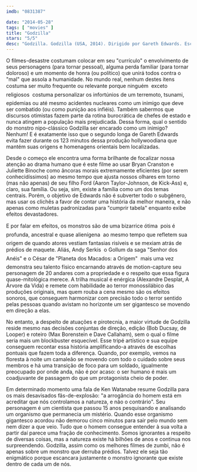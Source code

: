 ```yaml
---
imdb: "0831387"

date: "2014-05-28"
tags: [ "movies" ]
title: "Godzilla"
stars: "5/5"
desc: "Godzilla. Godzilla (USA, 2014). Dirigido por Gareth Edwards. Escrito por Max Borenstein, Dave Callaham. Com Aaron Taylor-Johnson, CJ Adams, Ken Watanabe, Bryan Cranston, Elizabeth Olsen, Carson Bolde, Sally Hawkins, Juliette Binoche, David Strathairn."
---
```

O filmes-desastre costumam colocar em seu "currículo" o envolvimento de seus personagens (para tornar pessoal), alguma perda familiar (para tornar doloroso) e um momento de honra (ou político) que unirá todos contra o "mal" que assola a humanidade. No mundo real, nenhum destes itens costuma ser muito frequente ou relevante porque ninguém  exceto religiosos  costuma personalizar os infortúnios de um terremoto, tsunami, epidemias ou até mesmo acidentes nucleares como um inimigo que deve ser combatido (ou como punição aos infiéis). Também sabermos que discursos otimistas fazem parte da rotina burocrática de chefes de estado e nunca atingem a população mais prejudicada. Dessa forma, qual o sentido do monstro nipo-clássico Godzilla ser encarado como um inimigo? Nenhum! E é exatamente isso que o segundo longa de Gareth Edwards evita fazer durante os 123 minutos dessa produção hollywoodiana que mantém suas origens e homenagens orientais bem localizadas.

Desde o começo ele encontra uma forma brilhante de focalizar nossa atenção ao drama humano que é este filme ao usar Bryan Cranston e Juliette Binoche como âncoras morais extremamente eficientes (por serem conhecidíssimos) ao mesmo tempo que ajusta nossos olhares em torno (mas não apenas) de seu filho Ford (Aaron Taylor-Johnson, de Kick-Ass) e, claro, sua família. Ou seja, sim, existe a família como um dos temas centrais. Porém, o objetivo de Edwards não é subverter todo o subgênero, mas usar os clichês a favor de contar uma história da melhor maneira, e não apenas como muletas padronizadas para "cumprir tabela" enquanto exibe efeitos devastadores.

E por falar em efeitos, os monstros são de uma bizarrice ótima  pois é profunda, ancestral e quase alienígena  ao mesmo tempo que refletem sua origem de quando atores vestiam fantasias risíveis e se mexiam atrás de prédios de maquete. Aliás, Andy Serkis  o Gollum da saga "Senhor dos Anéis" e o César de "Planeta dos Macados: a Origem"  mais uma vez demonstra seu talento físico encarnando através de motion-capture seu personagem de 20 andares com a propriedade e o respeito que essa figura quase-mitológica merece. A trilha musical é enérgica (Alexandre Desplat, A Árvore da Vida) e remete com habilidade ao terror monossilábico das produções originais, mas quem rouba a cena mesmo são os efeitos sonoros, que conseguem harmonizar com precisão todo o terror sentido pelas pessoas quando avistam no horizonte um ser gigantesco se movendo em direção a elas.

No entanto, a despeito de atuações e pirotecnia, a maior virtude de Godzilla reside mesmo nas decisões conjuntas de direção, edição (Bob Ducsay, de Looper) e roteiro (Max Borenstein e Dave Callaham), sem o qual o filme seria mais um blockbuster esquecível. Esse tripé artístico e sua equipe conseguem recontar essa história amplificando-a através de escolhas pontuais que fazem toda a diferença. Quando, por exemplo, vemos na floresta à noite um camaleão se movendo com todo o cuidado sobre seus membros e há uma transição de foco para um soldado, igualmente preocupado por onde anda, não é por acaso: o ser humano é mais um coadjuvante de passagem do que um protagonista cheio de poder.

Em determinado momento uma fala de Ken Watanabe resume Godzilla para os mais desavisados fãs-de-explosão: "a arrogância do homem está em acreditar que nós controlamos a natureza, e não o contrário". Seu personagem é um cientista que passou 15 anos pesquisando e analisando um organismo que permanecia um mistério. Quando esse organismo gigantesco acordou não demorou cinco minutos para sair pelo mundo sem nem dizer a que veio. Tudo que o homem consegue entender à sua volta a partir daí parece uma fração de conhecimento. Somos ignorantes a respeito de diversas coisas, mas a natureza existe há bilhões de anos e continua nos surpreendendo. Godzilla, assim como os melhores filmes de zumbi, não é apenas sobre um monstro que derruba prédios. Talvez ele seja tão enigmático porque escancara justamente o monstro ignorante que existe dentro de cada um de nós.
